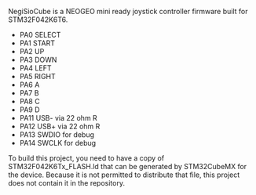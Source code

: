 NegiSioCube is a NEOGEO mini ready joystick controller firmware built for
STM32F042K6T6.

 - PA0 SELECT
 - PA1 START
 - PA2 UP
 - PA3 DOWN
 - PA4 LEFT
 - PA5 RIGHT
 - PA6 A
 - PA7 B
 - PA8 C
 - PA9 D
 - PA11 USB- via 22 ohm R
 - PA12 USB+ via 22 ohm R
 - PA13 SWDIO for debug
 - PA14 SWCLK for debug

To build this project, you need to have a copy of STM32F042K6Tx_FLASH.ld that
can be generated by STM32CubeMX for the device. Because it is not permitted to
distribute that file, this project does not contain it in the repository.
